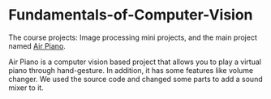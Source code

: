 # Fundamentals-of-Computer-Vision
The course projects: Image processing mini projects, and the main project named [Air Piano](https://github.com/umar07/Air-Paino/tree/main). 

Air Piano is a computer vision based project that allows you to play a virtual piano through hand-gesture. In addition, it has some features like volume changer. We used the source code and changed some parts to add a sound mixer to it.
